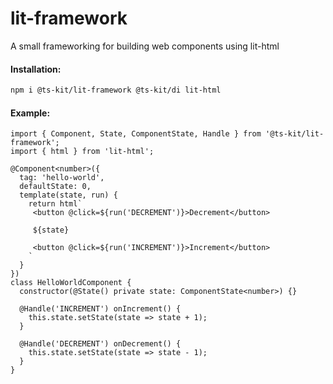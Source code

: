 # lit-framework

A small frameworking for building web components using lit-html

#### Installation:

```BASH
npm i @ts-kit/lit-framework @ts-kit/di lit-html
```

#### Example:

```TS
import { Component, State, ComponentState, Handle } from '@ts-kit/lit-framework';
import { html } from 'lit-html';

@Component<number>({
  tag: 'hello-world',
  defaultState: 0,
  template(state, run) {
    return html`
     <button @click=${run('DECREMENT')}>Decrement</button>
     
     ${state}
     
     <button @click=${run('INCREMENT')}>Increment</button>
    `
  }
})
class HelloWorldComponent {
  constructor(@State() private state: ComponentState<number>) {}
  
  @Handle('INCREMENT') onIncrement() {
    this.state.setState(state => state + 1);
  }
  
  @Handle('DECREMENT') onDecrement() {
    this.state.setState(state => state - 1);
  }
}
